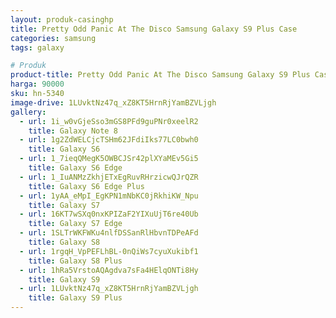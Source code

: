```yaml
---
layout: produk-casinghp
title: Pretty Odd Panic At The Disco Samsung Galaxy S9 Plus Case
categories: samsung
tags: galaxy

# Produk
product-title: Pretty Odd Panic At The Disco Samsung Galaxy S9 Plus Case
harga: 90000
sku: hn-5340
image-drive: 1LUvktNz47q_xZ8KT5HrnRjYamBZVLjgh
gallery:
  - url: 1i_w0vGjeSso3mGS8PFd9guPNr0xeelR2
    title: Galaxy Note 8
  - url: 1g2ZdWELCjcTSHm62JFdiIks77LC0bwh0
    title: Galaxy S6
  - url: 1_7ieqQMegK5OWBCJSr42plXYaMEv5Gi5
    title: Galaxy S6 Edge
  - url: 1_IuANMzZkhjETxEgRuvRHrzicwQJrQZR
    title: Galaxy S6 Edge Plus
  - url: 1yAA_eMpI_EgKPN1mNbKC0jRkhiKW_Npu
    title: Galaxy S7
  - url: 16KT7wSXq0nxKPIZaF2YIXuUjT6re40Ub
    title: Galaxy S7 Edge
  - url: 1SLTrWKFWKu4nlfDSSanRlHbvnTDPeAFd
    title: Galaxy S8
  - url: 1rgqH_VpPEFLhBL-0nQiWs7cyuXukibf1
    title: Galaxy S8 Plus
  - url: 1hRa5VrstoAQAgdva7sFa4HElqONTi8Hy
    title: Galaxy S9
  - url: 1LUvktNz47q_xZ8KT5HrnRjYamBZVLjgh
    title: Galaxy S9 Plus
---
```

